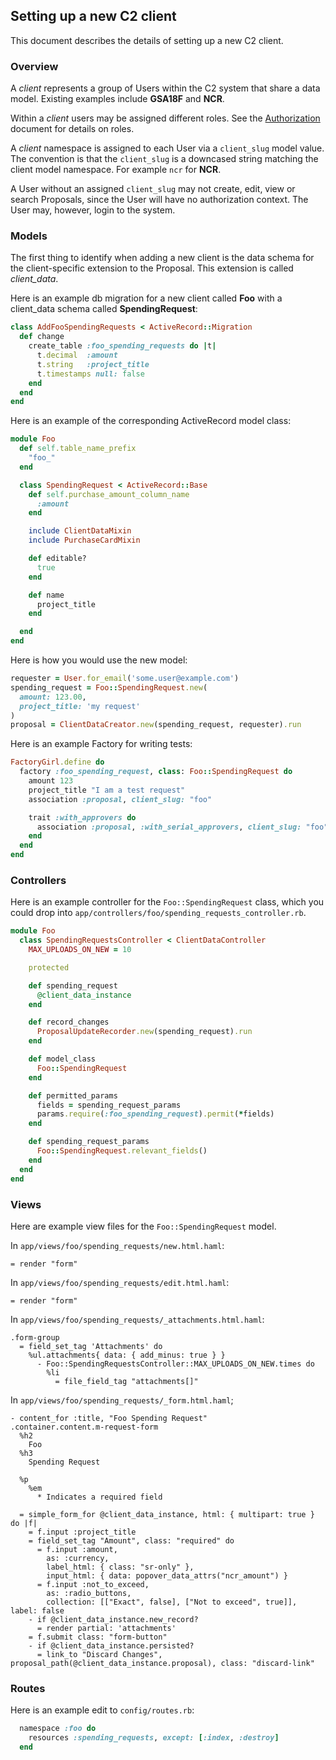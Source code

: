 ## Setting up a new C2 client

This document describes the details of setting up a new C2 client.

### Overview

A *client* represents a group of Users within the C2 system that share
a data model. Existing examples include **GSA18F** and **NCR**.

Within a *client* users may be assigned different roles. See the [Authorization](roles.md)
document for details on roles.

A *client* namespace is assigned to each User via a `client_slug` model value. The
convention is that the `client_slug` is a downcased string matching the client model
namespace. For example `ncr` for **NCR**.

A User without an assigned `client_slug` may not create, edit, view or search Proposals,
since the User will have no authorization context. The User may, however, login to the system.

### Models

The first thing to identify when adding a new client is the data schema for the client-specific
extension to the Proposal. This extension is called *client_data*.

Here is an example db migration for a new client called **Foo** with a client_data schema
called **SpendingRequest**:

```ruby
class AddFooSpendingRequests < ActiveRecord::Migration
  def change
    create_table :foo_spending_requests do |t|
      t.decimal  :amount
      t.string   :project_title
      t.timestamps null: false
    end
  end
end
```

Here is an example of the corresponding ActiveRecord model class:

```ruby
module Foo
  def self.table_name_prefix
    "foo_"
  end

  class SpendingRequest < ActiveRecord::Base
    def self.purchase_amount_column_name
      :amount
    end

    include ClientDataMixin
    include PurchaseCardMixin

    def editable?
      true
    end

    def name
      project_title
    end

  end
end
```

Here is how you would use the new model:

```ruby
requester = User.for_email('some.user@example.com')
spending_request = Foo::SpendingRequest.new(
  amount: 123.00, 
  project_title: 'my request'
)
proposal = ClientDataCreator.new(spending_request, requester).run
```

Here is an example Factory for writing tests:

```ruby
FactoryGirl.define do
  factory :foo_spending_request, class: Foo::SpendingRequest do
    amount 123
    project_title "I am a test request"
    association :proposal, client_slug: "foo"

    trait :with_approvers do
      association :proposal, :with_serial_approvers, client_slug: "foo"
    end
  end
end
```

### Controllers

Here is an example controller for the `Foo::SpendingRequest` class, which
you could drop into `app/controllers/foo/spending_requests_controller.rb`.

```ruby
module Foo
  class SpendingRequestsController < ClientDataController
    MAX_UPLOADS_ON_NEW = 10

    protected

    def spending_request
      @client_data_instance
    end

    def record_changes
      ProposalUpdateRecorder.new(spending_request).run
    end

    def model_class
      Foo::SpendingRequest
    end

    def permitted_params
      fields = spending_request_params
      params.require(:foo_spending_request).permit(*fields)
    end

    def spending_request_params
      Foo::SpendingRequest.relevant_fields()
    end
  end
end
```

### Views

Here are example view files for the `Foo::SpendingRequest` model.

In `app/views/foo/spending_requests/new.html.haml`:

```
= render "form"
```

In `app/views/foo/spending_requests/edit.html.haml`:

```
= render "form"
```

In `app/views/foo/spending_requests/_attachments.html.haml`:

```
.form-group
  = field_set_tag 'Attachments' do
    %ul.attachments{ data: { add_minus: true } }
      - Foo::SpendingRequestsController::MAX_UPLOADS_ON_NEW.times do
        %li
          = file_field_tag "attachments[]"
```

In `app/views/foo/spending_requests/_form.html.haml`;

```
- content_for :title, "Foo Spending Request"
.container.content.m-request-form
  %h2
    Foo
  %h3
    Spending Request

  %p
    %em
      * Indicates a required field

  = simple_form_for @client_data_instance, html: { multipart: true } do |f|
    = f.input :project_title
    = field_set_tag "Amount", class: "required" do
      = f.input :amount,
        as: :currency,
        label_html: { class: "sr-only" },
        input_html: { data: popover_data_attrs("ncr_amount") }
      = f.input :not_to_exceed,
        as: :radio_buttons,
        collection: [["Exact", false], ["Not to exceed", true]], label: false
    - if @client_data_instance.new_record?
      = render partial: 'attachments'
    = f.submit class: "form-button"
    - if @client_data_instance.persisted?
      = link_to "Discard Changes", proposal_path(@client_data_instance.proposal), class: "discard-link"
```

### Routes

Here is an example edit to `config/routes.rb`:

```ruby
  namespace :foo do
    resources :spending_requests, except: [:index, :destroy]
  end
```

